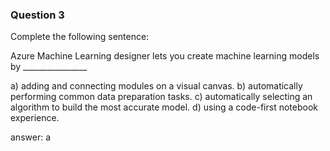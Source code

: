 ### Question 3

Complete the following sentence:

Azure Machine Learning designer lets you create machine learning models by ________________

a) adding and connecting modules on a visual canvas.
b) automatically performing common data preparation tasks.
c) automatically selecting an algorithm to build the most accurate model.
d) using a code-first notebook experience.

answer: a

